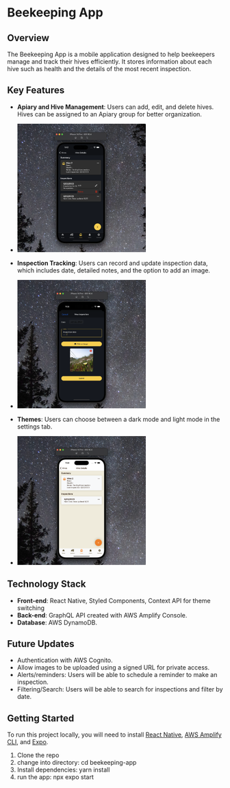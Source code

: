 # Beekeeping App

## Overview
The Beekeeping App is a mobile application designed to help beekeepers manage and track their hives efficiently. It stores information about each hive such as health and the details of the most recent inspection.

## Key Features

- **Apiary and Hive Management**: Users can add, edit, and delete hives. Hives can be assigned to an Apiary group for better organization.
- <img src="https://github.com/OmrM/beekeeping-app-v2/raw/master/images/hive_details_screen.png" alt="Hive Details Screen" width="300">

- **Inspection Tracking**: Users can record and update inspection data, which includes date, detailed notes, and the option to add an image.
- <img src="https://github.com/OmrM/beekeeping-app-v2/blob/master/images/new_inspection_screen.png" alt="inpsection" width="300">

- **Themes**: Users can choose between a dark mode and light mode in the settings tab.
- <img src="https://github.com/OmrM/beekeeping-app-v2/blob/master/images/light_mode.png" alt="inpsection" width="300">

## Technology Stack

- **Front-end**: React Native, Styled Components, Context API for theme switching
- **Back-end**: GraphQL API created with AWS Amplify Console.
- **Database**: AWS DynamoDB.

## Future Updates

- Authentication with AWS Cognito.
- Allow images to be uploaded using a signed URL for private access.
- Alerts/reminders: Users will be able to schedule a reminder to make an inspection.
- Filtering/Search: Users will be able to search for inspections and filter by date.

## Getting Started
To run this project locally, you will need to install [React Native](https://reactnative.dev/docs/environment-setup), [AWS Amplify CLI](https://docs.amplify.aws/cli/start/install/), and [Expo](https://docs.expo.dev/get-started/installation/).

1. Clone the repo
2. change into directory:
   cd beekeeping-app
3. Install dependencies:
   yarn install
4. run the app:
   npx expo start
